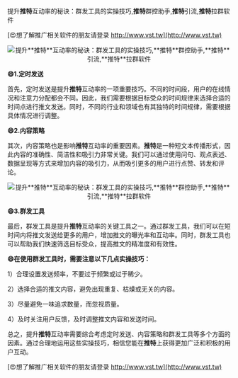 提升**推特**互动率的秘诀：群发工具的实操技巧,**推特**群控助手,**推特**引流,**推特**拉群软件

[😍想了解推广相关软件的朋友请登录 http://www.vst.tw](http://www.vst.tw)

 <center><img src="https://vst.tw/MP4/tuiguang/png/6.png" alt="提升**推特**互动率的秘诀：群发工具的实操技巧,**推特**群控助手,**推特**引流,**推特**拉群软件"></center>

**😄1.定时发送**

首先，定时发送是提升**推特**互动率的一项重要技巧。不同的时间段，用户的在线情况和注意力分配都会不同。因此，我们需要根据目标受众的时间规律来选择合适的时间点进行推文发送。同时，不同的行业和领域也有其独特的时间规律，需要根据具体情况进行调整。

**😄2.内容策略**

其次，内容策略也是影响**推特**互动率的重要因素。**推特**是一种短文本传播形式，因此内容的准确性、简洁性和吸引力非常关键。我们可以通过使用问句、观点表述、数据呈现等方式来增加内容的吸引力，从而吸引更多的用户进行点赞、转发和评论。

 <center><img src="https://vst.tw/MP4/tuiguang/png/8.png" alt="提升**推特**互动率的秘诀：群发工具的实操技巧,**推特**群控助手,**推特**引流,**推特**拉群软件"></center>

**😄3.群发工具**

最后，群发工具是提升**推特**互动率的关键工具之一。通过群发工具，我们可以在短时间内将推文发送给更多的用户，增加推文的曝光率和互动率。同时，群发工具也可以帮助我们快速筛选目标受众，提高推文的精准度和有效性。

**😄在使用群发工具时，需要注意以下几点实操技巧：**

1）合理设置发送频率，不要过于频繁或过于稀少。

2）选择合适的推文内容，避免出现重复、枯燥或无关的内容。

3）尽量避免一味追求数量，而忽视质量。

4）及时关注用户反馈，及时调整推文内容和发送时间。

总之，提升**推特**互动率需要综合考虑定时发送、内容策略和群发工具等多个方面的因素。通过合理地运用这些实操技巧，相信您能在**推特**上获得更加广泛和积极的用户互动。

[😍想了解推广相关软件的朋友请登录 http://www.vst.tw](http://www.vst.tw)



